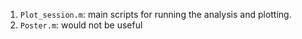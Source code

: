 1. `Plot_session.m`: main scripts for running the analysis and plotting.
2. `Poster.m`: would not be useful